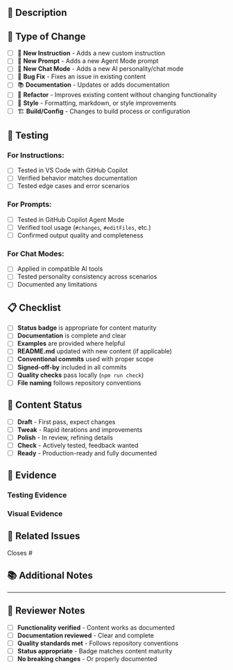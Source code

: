 ## 📝 Description

<!-- Provide a clear and concise description of what this PR does -->

## 🎯 Type of Change

<!-- Mark with an `x` all the types that apply -->

- [ ] 🧱 **New Instruction** - Adds a new custom instruction
- [ ] 🚀 **New Prompt** - Adds a new Agent Mode prompt
- [ ] 🤖 **New Chat Mode** - Adds a new AI personality/chat mode
- [ ] 🐛 **Bug Fix** - Fixes an issue in existing content
- [ ] 📚 **Documentation** - Updates or adds documentation
- [ ] 🔧 **Refactor** - Improves existing content without changing functionality
- [ ] 🎨 **Style** - Formatting, markdown, or style improvements
- [ ] 🏗️ **Build/Config** - Changes to build process or configuration

## 🧪 Testing

<!-- Describe how you tested this change -->

### For Instructions:

- [ ] Tested in VS Code with GitHub Copilot
- [ ] Verified behavior matches documentation
- [ ] Tested edge cases and error scenarios

### For Prompts:

- [ ] Tested in GitHub Copilot Agent Mode
- [ ] Verified tool usage (`#changes`, `#editFiles`, etc.)
- [ ] Confirmed output quality and completeness

### For Chat Modes:

- [ ] Applied in compatible AI tools
- [ ] Tested personality consistency across scenarios
- [ ] Documented any limitations

## 📋 Checklist

<!-- Ensure all items are completed before requesting review -->

- [ ] **Status badge** is appropriate for content maturity
- [ ] **Documentation** is complete and clear
- [ ] **Examples** are provided where helpful
- [ ] **README.md** updated with new content (if applicable)
- [ ] **Conventional commits** used with proper scope
- [ ] **Signed-off-by** included in all commits
- [ ] **Quality checks** pass locally (`npm run check`)
- [ ] **File naming** follows repository conventions

## 🌟 Content Status

<!-- What status badge should this content have? -->

- [ ] **Draft** - First pass, expect changes
- [ ] **Tweak** - Rapid iterations and improvements
- [ ] **Polish** - In review, refining details
- [ ] **Check** - Actively tested, feedback wanted
- [ ] **Ready** - Production-ready and fully documented

## 📸 Evidence

<!-- Include screenshots, examples, or test results -->

### Testing Evidence

<!-- Show that you've tested this content -->

### Visual Evidence

<!-- For UI changes, include before/after screenshots -->

## 🔗 Related Issues

<!-- Link any related issues -->

Closes #<!-- issue number -->

## 📚 Additional Notes

<!-- Any additional information that reviewers should know -->

---

## 🤝 Reviewer Notes

<!-- For reviewers: -->

- [ ] **Functionality verified** - Content works as documented
- [ ] **Documentation reviewed** - Clear and complete
- [ ] **Quality standards met** - Follows repository conventions
- [ ] **Status appropriate** - Badge matches content maturity
- [ ] **No breaking changes** - Or properly documented
